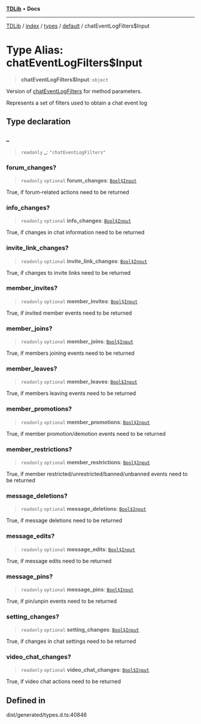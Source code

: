 [**TDLib**](../../../../../../README.md) • **Docs**

***

[TDLib](../../../../../../modules.md) / [index](../../../../../README.md) / [types](../../../README.md) / [default](../README.md) / chatEventLogFilters$Input

# Type Alias: chatEventLogFilters$Input

> **chatEventLogFilters$Input**: `object`

Version of [chatEventLogFilters](chatEventLogFilters-1.md) for method parameters.

Represents a set of filters used to obtain a chat event log

## Type declaration

### \_

> `readonly` **\_**: `"chatEventLogFilters"`

### forum\_changes?

> `readonly` `optional` **forum\_changes**: [`Bool$Input`](Bool$Input.md)

True, if forum-related actions need to be returned

### info\_changes?

> `readonly` `optional` **info\_changes**: [`Bool$Input`](Bool$Input.md)

True, if changes in chat information need to be returned

### invite\_link\_changes?

> `readonly` `optional` **invite\_link\_changes**: [`Bool$Input`](Bool$Input.md)

True, if changes to invite links need to be returned

### member\_invites?

> `readonly` `optional` **member\_invites**: [`Bool$Input`](Bool$Input.md)

True, if invited member events need to be returned

### member\_joins?

> `readonly` `optional` **member\_joins**: [`Bool$Input`](Bool$Input.md)

True, if members joining events need to be returned

### member\_leaves?

> `readonly` `optional` **member\_leaves**: [`Bool$Input`](Bool$Input.md)

True, if members leaving events need to be returned

### member\_promotions?

> `readonly` `optional` **member\_promotions**: [`Bool$Input`](Bool$Input.md)

True, if member promotion/demotion events need to be returned

### member\_restrictions?

> `readonly` `optional` **member\_restrictions**: [`Bool$Input`](Bool$Input.md)

True, if member restricted/unrestricted/banned/unbanned events need to be returned

### message\_deletions?

> `readonly` `optional` **message\_deletions**: [`Bool$Input`](Bool$Input.md)

True, if message deletions need to be returned

### message\_edits?

> `readonly` `optional` **message\_edits**: [`Bool$Input`](Bool$Input.md)

True, if message edits need to be returned

### message\_pins?

> `readonly` `optional` **message\_pins**: [`Bool$Input`](Bool$Input.md)

True, if pin/unpin events need to be returned

### setting\_changes?

> `readonly` `optional` **setting\_changes**: [`Bool$Input`](Bool$Input.md)

True, if changes in chat settings need to be returned

### video\_chat\_changes?

> `readonly` `optional` **video\_chat\_changes**: [`Bool$Input`](Bool$Input.md)

True, if video chat actions need to be returned

## Defined in

dist/generated/types.d.ts:40846
